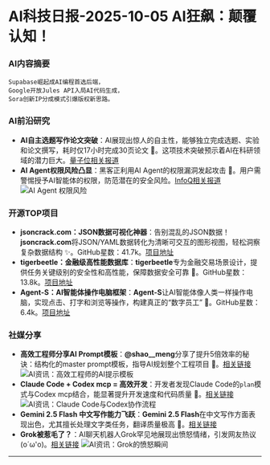 
# AI科技日报-2025-10-05 AI狂飙：颠覆认知！
### **AI内容摘要**
```
Supabase崛起成AI编程首选后端，
Google开放Jules API入局AI代码生成，
Sora创新IP分成模式引爆版权新思路。
```
### AI前沿研究
*   **AI自主选题写作论文突破**：AI展现出惊人的自主性，能够独立完成选题、实验和论文撰写，耗时仅17小时完成30页论文 🤯。这项技术突破预示着AI在科研领域的潜力巨大。[量子位相关报道](https://www.qbitai.com/2025/10/339387.html)
*   **AI Agent权限风险凸显**：黑客正利用AI Agent的权限漏洞发起攻击 🚨。用户需警惕授予AI智能体的权限，防范潜在的安全风险。[InfoQ相关报道](https://www.infoq.cn/article/BHHI1AeJYVPIEwYYPkir?utm_source=rss&utm_medium=article)
    ![AI Agent 权限风险](https://static001.geekbang.org/static/infoq/img/infoq_icon.jpg)
### 开源TOP项目
*   **jsoncrack.com：JSON数据可视化神器**：告别混乱的JSON数据！**jsoncrack.com**将JSON/YAML数据转化为清晰可交互的图形视图，轻松洞察复杂数据结构 ✨。GitHub星数：41.7k。[项目地址](https://github.com/AykutSarac/jsoncrack.com)
*   **tigerbeetle：金融级高性能数据库**：**tigerbeetle**专为金融交易场景设计，提供任务关键级别的安全性和高性能，保障数据安全可靠 🏦。GitHub星数：13.8k。[项目地址](https://github.com/tigerbeetle/tigerbeetle/tigerbeetle)
*   **Agent-S：AI智能体操作电脑框架**：**Agent-S**让AI智能体像人类一样操作电脑，实现点击、打字和浏览等操作，构建真正的“数字员工” 🤖。GitHub星数：6.4k。[项目地址](https://github.com/simular-ai/Agent-S)
### 社媒分享
*   **高效工程师分享AI Prompt模板**：**@shao__meng**分享了提升5倍效率的秘诀：结构化的master prompt模板，指导AI规划整个工程项目 🧠。[相关链接](https://x.com/shao__meng/status/1974283689719968222)
    ![AI资讯：高效工程师的AI提示模板](https://pbs.twimg.com/media/G2YQb34bMAMosWX?format=jpg&name=orig)
*   **Claude Code + Codex mcp = 高效开发**：开发者发现Claude Code的`plan`模式与Codex mcp结合，能显著提升开发速度和代码质量 🚀。[相关链接](https://m.okjike.com/originalPosts/68e0a727d9abb9785d6139b9)
    ![AI资讯：Claude Code与Codex协作流程](https://cdnv2.ruguoapp.com/FkcBsiyU78Js6IljJhtjucO35132v3.png)
*   **Gemini 2.5 Flash 中文写作能力飞跃**：**Gemini 2.5 Flash**在中文写作方面表现出色，尤其擅长处理文字类任务，翻译质量极高 🤔。[相关链接](https://m.okjike.com/originalPosts/68e0ede100c0686ab52f462c)
*   **Grok被惹毛了？**：AI聊天机器人Grok罕见地展现出愤怒情绪，引发网友热议 (o´ω'o)。[相关链接](https://x.com/Yangyixxxx/status/1974299307038986256)
    ![AI资讯：Grok的愤怒瞬间](https://pbs.twimg.com/media/G2YeutAa8AAkhjG?format=jpg&name=orig)
---